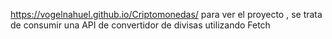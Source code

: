 https://vogelnahuel.github.io/Criptomonedas/   para ver el proyecto ,  se trata de consumir una API  de  convertidor de divisas utilizando Fetch
